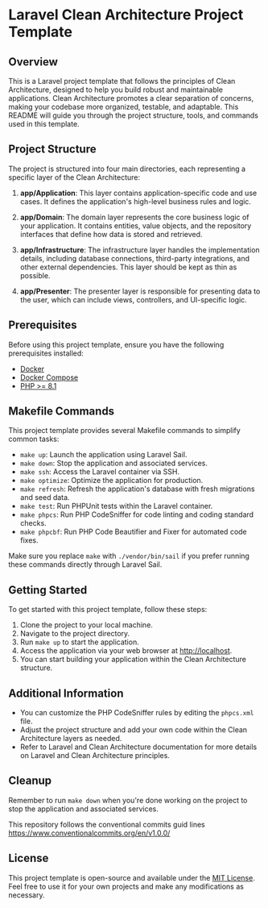 # Laravel Clean Architecture Project Template

## Overview

This is a Laravel project template that follows the principles of Clean Architecture, designed to help you build robust and maintainable applications. Clean Architecture promotes a clear separation of concerns, making your codebase more organized, testable, and adaptable. This README will guide you through the project structure, tools, and commands used in this template.

## Project Structure
The project is structured into four main directories, each representing a specific layer of the Clean Architecture:

1. **app/Application**: This layer contains application-specific code and use cases. It defines the application's high-level business rules and logic.

2. **app/Domain**: The domain layer represents the core business logic of your application. It contains entities, value objects, and the repository interfaces that define how data is stored and retrieved.

3. **app/Infrastructure**: The infrastructure layer handles the implementation details, including database connections, third-party integrations, and other external dependencies. This layer should be kept as thin as possible.

4. **app/Presenter**: The presenter layer is responsible for presenting data to the user, which can include views, controllers, and UI-specific logic.

## Prerequisites
Before using this project template, ensure you have the following prerequisites installed:

- [Docker](https://www.docker.com/get-started)
- [Docker Compose](https://docs.docker.com/compose/install/)
- [PHP >= 8.1](https://www.php.net/downloads.php)


## Makefile Commands
This project template provides several Makefile commands to simplify common tasks:

- `make up`: Launch the application using Laravel Sail.
- `make down`: Stop the application and associated services.
- `make ssh`: Access the Laravel container via SSH.
- `make optimize`: Optimize the application for production.
- `make refresh`: Refresh the application's database with fresh migrations and seed data.
- `make test`: Run PHPUnit tests within the Laravel container.
- `make phpcs`: Run PHP CodeSniffer for code linting and coding standard checks.
- `make phpcbf`: Run PHP Code Beautifier and Fixer for automated code fixes.

Make sure you replace `make` with `./vendor/bin/sail` if you prefer running these commands directly through Laravel Sail.

## Getting Started
To get started with this project template, follow these steps:

1. Clone the project to your local machine.
2. Navigate to the project directory.
3. Run `make up` to start the application.
4. Access the application via your web browser at [http://localhost](http://localhost).
5. You can start building your application within the Clean Architecture structure.

## Additional Information
- You can customize the PHP CodeSniffer rules by editing the `phpcs.xml` file.
- Adjust the project structure and add your own code within the Clean Architecture layers as needed.
- Refer to Laravel and Clean Architecture documentation for more details on Laravel and Clean Architecture principles.


## Cleanup
Remember to run `make down` when you're done working on the project to stop the application and associated services.
 
This repository follows the conventional commits guid lines
https://www.conventionalcommits.org/en/v1.0.0/

## License
This project template is open-source and available under the [MIT License](LICENSE). Feel free to use it for your own projects and make any modifications as necessary.

